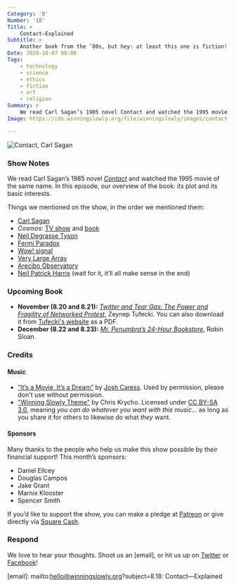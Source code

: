 ```yaml
---
Category: '8'
Number: '18'
Title: >
    Contact—Explained
Subtitle: >
    Another book from the ’80s, but hey: at least this one is fiction!
Date: 2020-10-07 08:00
Tags:
    - technology
    - science
    - ethics
    - fiction
    - art
    - religion
Summary: >
    We read Carl Sagan’s 1985 novel Contact and watched the 1995 movie of the same name. In this episode, our overview of the book: its plot and its basic interests.
Image: https://cdn.winningslowly.org/file/winningslowly/images/contact.jpg

---
```


![[<cite>Contact</cite>][book], Carl Sagan](https://cdn.winningslowly.org/file/winningslowly/images/contact.jpg)

[book]: https://www.alibris.com/Contact-Carl-Sagan/book/1307274

### Show Notes

We read Carl Sagan’s 1985 novel [<cite>Contact</cite>][book] and watched the 1995 movie of the same name. In this episode, our overview of the book: its plot and its basic interests.

Things we mentioned on the show, in the order we mentioned them:

- [Carl Sagan](https://en.wikipedia.org/wiki/Carl_Sagan)
- <cite>Cosmos</cite>: [TV show](https://www.imdb.com/title/tt0081846/) and [book](https://www.alibris.com/Cosmos-Carl-Sagan/book/1355371)
- [Neil Degrasse Tyson](https://en.wikipedia.org/wiki/Neil_deGrasse_Tyson)
- [Fermi Paradox](https://en.wikipedia.org/wiki/Fermi_paradox)
- [Wow! signal](https://en.wikipedia.org/wiki/Wow!_signal)
- [Very Large Array](https://en.wikipedia.org/wiki/Very_Large_Array)
- [Arecibo Observatory](https://en.wikipedia.org/wiki/Arecibo_Observatory)
- [Neil Patrick Harris](https://en.wikipedia.org/wiki/Neil_Patrick_Harris) (wait for it, it’ll all make sense in the end)

### Upcoming Book

- <b>November (8.20 and 8.21):</b> [<cite>Twitter and Tear Gas: The Power and Fragility of Networked Protest</cite>](https://www.alibris.com/booksearch?keyword=twitter+and+tear+gas&mtype=B&hs.x=0&hs.y=0), Zeynep Tufecki. You can also download it from [Tufecki's website](https://www.twitterandteargas.org/downloads/twitter-and-tear-gas-by-zeynep-tufekci.pdf) as a PDF.
- <b>December (8.22 and 8.23):</b> [<cite>Mr. Penumbra’s 24-Hour Bookstore</cite>](), Robin Sloan.

### Credits

#### Music

- [“It’s a Movie, It’s a Dream”](https://joshcaress.bandcamp.com/track/its-a-movie-its-a-dream) by [Josh Caress](https://joshcaress.com). Used by permission, please don't use without permission.
- ["Winning Slowly Theme"](https://soundcloud.com/chriskrycho/winning-slowly) by Chris Krycho. Licensed under [CC BY-SA 3.0](https://creativecommons.org/licenses/by-sa/3.0/), meaning *you can do whatever you want with this music*… as long as you share it for others to likewise do what *they* want.

#### Sponsors

Many thanks to the people who help us make this show possible by their financial support! This month’s sponsors:

- Daniel Ellcey
- Douglas Campos
- Jake Grant
- Marnix Klooster
- Spencer Smith

If you’d like to support the show, you can make a pledge at <a href='https://www.patreon.com/winningslowly' rel='payment'>Patreon</a> or give directly via [Square Cash](https://cash.me/$winningslowly).

### Respond

We love to hear your thoughts. Shoot us an [email], or hit us up on [Twitter](https://www.twitter.com/winningslowly) or [Facebook](https://www.facebook.com/winningslowlypodcast)!

[email]: mailto:hello@winningslowly.org?subject=8.18: Contact—Explained
